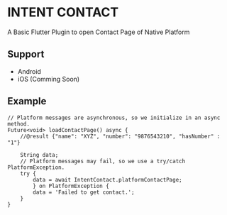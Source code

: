 # INTENT CONTACT

A Basic Flutter Plugin to open Contact Page of Native Platform


## Support
 * Android
 * iOS (Comming Soon)


## Example

    // Platform messages are asynchronous, so we initialize in an async method.
    Future<void> loadContactPage() async {
        //@result {"name": "XYZ", "number": "9876543210", "hasNumber" : "1"}
        
        String data;
        // Platform messages may fail, so we use a try/catch PlatformException.
        try {
            data = await IntentContact.platformContactPage;
            } on PlatformException {
            data = 'Failed to get contact.';
        }
    }
